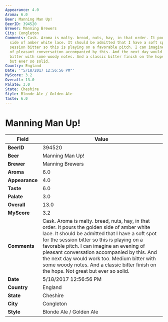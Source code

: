 ```yaml
---
Appearance: 4.0
Aroma: 6.0
Beer: Manning Man Up!
BeerID: 394520
Brewer: Manning Brewers
City: Congleton
Comments: Cask. Aroma is malty. bread, nuts, hay, in that order. It pours the golden
  side of amber white lace. It should be admitted that I have a soft spot for the
  session bitter so this is playing on a favorable pitch. I can imagine an evening
  of pleasant conversation accompanied by this. And the next day would work too. Medium
  bitter with some woody notes. And a classic bitter finish on the hops. Not great
  but ever so solid.
Country: England
Date: '"5/18/2017 12:56:56 PM"'
MyScore: 3.2
Overall: 13.0
Palate: 3.0
State: Cheshire
Style: Blonde Ale / Golden Ale
Taste: 6.0
---
```


# Manning Man Up!

| Field         | Value |
|---------------|-------|
| **BeerID** | 394520 |
| **Beer** | Manning Man Up! |
| **Brewer** | Manning Brewers |
| **Aroma** | 6.0 |
| **Appearance** | 4.0 |
| **Taste** | 6.0 |
| **Palate** | 3.0 |
| **Overall** | 13.0 |
| **MyScore** | 3.2 |
| **Comments** | Cask. Aroma is malty. bread, nuts, hay, in that order. It pours the golden side of amber white lace. It should be admitted that I have a soft spot for the session bitter so this is playing on a favorable pitch. I can imagine an evening of pleasant conversation accompanied by this. And the next day would work too. Medium bitter with some woody notes. And a classic bitter finish on the hops. Not great but ever so solid. |
| **Date** | 5/18/2017 12:56:56 PM |
| **Country** | England |
| **State** | Cheshire |
| **City** | Congleton |
| **Style** | Blonde Ale / Golden Ale |
